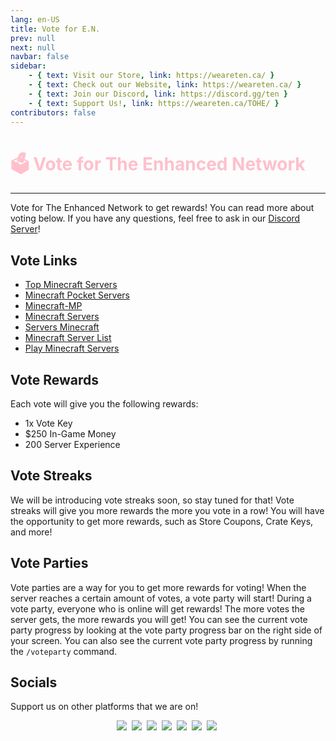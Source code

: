 ```yaml
---
lang: en-US
title: Vote for E.N.
prev: null
next: null
navbar: false
sidebar:
    - { text: Visit our Store, link: https://weareten.ca/ }
    - { text: Check out our Website, link: https://weareten.ca/ }
    - { text: Join our Discord, link: https://discord.gg/ten }
    - { text: Support Us!, link: https://weareten.ca/TOHE/ }
contributors: false
---
```


# <font color=pink>🗳️ <b>Vote for The Enhanced Network</b></font> <Badge text="Minecraft" type="tip" vertical="middle"/>
---
Vote for The Enhanced Network to get rewards! You can read more about voting below. If you have any questions, feel free to ask in our [Discord Server](https://discord.gg/ten)!

## Vote Links

* [Top Minecraft Servers](https://topminecraftservers.org/vote/36053)
* [Minecraft Pocket Servers](https://minecraftpocket-servers.com/server/126227/vote/)
* [Minecraft-MP](https://minecraft-mp.com/server/327112/vote/)
* [Minecraft Servers](https://minecraftservers.org/vote/657905)
* [Servers Minecraft](https://servers-minecraft.net/server-enhanced-network.26231/vote)
* [Minecraft Server List](https://minecraft-server-list.com/server/501257/vote/)
* [Play Minecraft Servers](https://play-minecraft-servers.com/minecraft-servers/enhanced-network/)

## Vote Rewards
Each vote will give you the following rewards:
* 1x Vote Key
* $250 In-Game Money
* 200 Server Experience

## Vote Streaks
We will be introducing vote streaks soon, so stay tuned for that! Vote streaks will give you more rewards the more you vote in a row! You will have the opportunity to get more rewards, such as Store Coupons, Crate Keys, and more!

## Vote Parties
Vote parties are a way for you to get more rewards for voting! When the server reaches a certain amount of votes, a vote party will start! During a vote party, everyone who is online will get rewards! The more votes the server gets, the more rewards you will get! You can see the current vote party progress by looking at the vote party progress bar on the right side of your screen. You can also see the current vote party progress by running the `/voteparty` command.

## Socials
Support us on other platforms that we are on!
<center>
<a href="https://discord.gg/ten" target="_blank"><img src="https://img.shields.io/badge/Discord%20-%231DA1F2.svg?&style=for-the-badge&logo=discord&logoColor=white&color=5662f6"/></a>&nbsp; <a href="https://github.com/0xDrMoe/TownofHost-Enhanced" target="_blank"><img src="https://img.shields.io/badge/Github%20-%231DA1F2.svg?&style=for-the-badge&logo=github&logoColor=white&color=181717"/></a>&nbsp; <a href="https://www.tiktok.com/@TOHEnhanced" target="_blank"><img src="https://img.shields.io/badge/TikTok%20-%231DA1F2.svg?&style=for-the-badge&logo=tiktok&logoColor=white&color=000000"/></a>&nbsp; <a href="https://twitter.com/TOHEnhanced" target="_blank"><img src="https://img.shields.io/badge/Twitter%20(X)%20-%231DA1F2.svg?&style=for-the-badge&logo=x&logoColor=white&color=1DA1F2"/></a>&nbsp; <a href="https://www.reddit.com/r/TOHE/" target="_blank"><img src="https://img.shields.io/badge/Reddit%20-%231DA1F2.svg?&style=for-the-badge&logo=reddit&logoColor=white&color=ff4404"/></a>&nbsp; <a href="https://www.youtube.com/@TOHEnhanced" target="_blank"><img src="https://img.shields.io/badge/YouTube%20-%231DA1F2.svg?&style=for-the-badge&logo=youtube&logoColor=white&color=FF0000"/></a>&nbsp; <a href="https://www.instagram.com/tohenhanced/" target="_blank"><img src="https://img.shields.io/badge/Instagram-E4405F?style=for-the-badge&logo=instagram&logoColor=white&color=F56040"/></a>&nbsp;
</center>
